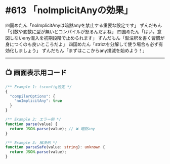 # #613 「noImplicitAnyの効果」

四国めたん「noImplicitAnyは暗黙anyを禁止する重要な設定です」
ずんだもん「引数や変数に型が無いとコンパイルが怒るんだよね」
四国めたん「はい。意図しないany混入を初期段階で止められます」
ずんだもん「型注釈を書く習慣が身につくのも良いところだよ」
四国めたん「strictを分解して使う場合も必ず有効化しましょう」
ずんだもん「まずはここからany撲滅を始めよう！」

---

## 📺 画面表示用コード

```typescript
/** Example 1: tsconfig設定 */
{
  "compilerOptions": {
    "noImplicitAny": true
  }
}

/** Example 2: エラー例 */
function parse(value) {
  return JSON.parse(value); // ❌ 暗黙any
}

/** Example 3: 解決例 */
function parseSafe(value: string): unknown {
  return JSON.parse(value);
}
```

